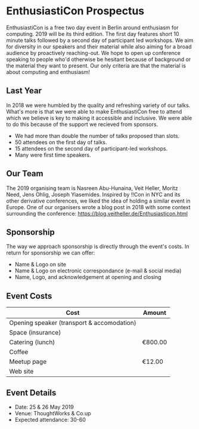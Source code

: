 # EnthusiastiCon Prospectus

EnthusiastiCon is a free two day event in Berlin around enthusiasm for computing.
2019 will be its third edition.
The first day features short 10 minute talks followed by a second day of participant led workshops.
We aim for diversity in our speakers and their material while also aiming for a broad audience by proactively reaching-out.
We hope to open up conference speaking to people who'd otherwise be hesitant because of background or the material they want to present.
Our only criteria are that the material is about computing and enthusiasm!

## Last Year

In 2018 we were humbled by the quality and refreshing variety of our talks.
What's more is that we were able to make EnthusiastiCon free to attend which we believe is key to making it accessible and inclusive.
We were able to do this because of the support we recieved from sponsors.

* We had more than double the number of talks proposed than slots.
* 50 attendees on the first day of talks.
* 15 attendees on the second day of participant-led workshops.
* Many were first time speakers.

## Our Team

The 2019 organising team is Nasreen Abu-Hunaina, Veit Heller, Moritz Need, Jens Ohlig, Joseph Yiasemides.
Inspired by !!Con in NYC and its other derivative conferences, we liked the idea of holding a similar event in Europe.
One of our organisers wrote a blog post in 2018 with some context surrounding the conference: https://blog.veitheller.de/Enthusiasticon.html

## Sponsorship

The way we approach sponsorship is directly through the event's costs.
In return for sponsorship we can offer:

- Name & Logo on site
- Name & Logo on electronic correspondance (e-mail & social media)
- Name, Logo, and acknowledgement at opening and closing

## Event Costs

| Cost                                       | Amount  |
|--------------------------------------------|---------|
| Opening speaker (transport & accomodation) |         |
| Space (insurance)                          |         |
| Catering (lunch)                           | €800.00 |
| Coffee                                     |         |
| Meetup page                                | €12.00  |
| Web site                                   |         |


## Event Details

* Date: 25 & 26 May 2019
* Venue: ThoughtWorks & Co.up
* Expected attendance: 30-60
